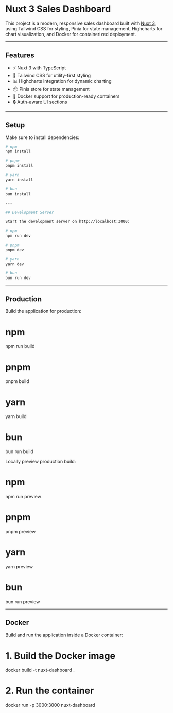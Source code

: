 # Nuxt 3 Sales Dashboard

This project is a modern, responsive sales dashboard built with [Nuxt 3](https://nuxt.com), using Tailwind CSS for styling, Pinia for state management, Highcharts for chart visualization, and Docker for containerized deployment.

---

## Features

- ⚡️ Nuxt 3 with TypeScript
- 🎨 Tailwind CSS for utility-first styling
- 📊 Highcharts integration for dynamic charting
- 📦 Pinia store for state management
- 🐳 Docker support for production-ready containers
- 🔒 Auth-aware UI sections

---

## Setup

Make sure to install dependencies:

```bash
# npm
npm install

# pnpm
pnpm install

# yarn
yarn install

# bun
bun install

---

## Development Server

Start the development server on http://localhost:3000:

# npm
npm run dev

# pnpm
pnpm dev

# yarn
yarn dev

# bun
bun run dev
```

---

## Production

Build the application for production:

# npm

npm run build

# pnpm

pnpm build

# yarn

yarn build

# bun

bun run build

Locally preview production build:

# npm

npm run preview

# pnpm

pnpm preview

# yarn

yarn preview

# bun

bun run preview

---

## Docker

Build and run the application inside a Docker container:

# 1. Build the Docker image

docker build -t nuxt-dashboard .

# 2. Run the container

docker run -p 3000:3000 nuxt-dashboard
